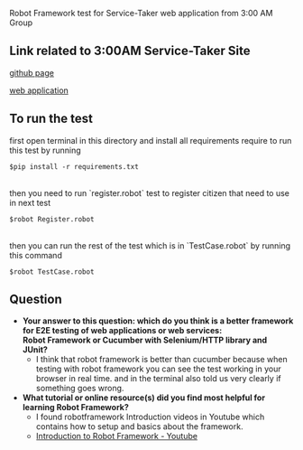 Robot Framework test for Service-Taker web application from 3:00 AM Group

## Link related to 3:00AM Service-Taker Site

[github page](https://github.com/3-00AM/VaccineHaven/)

[web application](https://vaccine-haven.herokuapp.com/)

## To run the test
first open terminal in this directory and install all requirements require to run this test by running

````
$pip install -r requirements.txt
````

<br>
then you need to run `register.robot` test to register citizen that need to use in next test

```
$robot Register.robot
```

<br>
then you can run the rest of the test which is in `TestCase.robot` by running this command

```
$robot TestCase.robot
```

## Question

* **Your answer to this question: which do you think is a better framework for E2E testing of web applications or web services:  
Robot Framework or Cucumber with Selenium/HTTP library and JUnit?**
    - I think that robot framework is better than cucumber because when testing with robot framework you can see the 
  test working in your browser in real time. and in the terminal also told us very clearly if something goes wrong.
* **What tutorial or online resource(s) did you find most helpful for learning Robot Framework?**
    - I found robotframework Introduction videos in Youtube which contains how to setup and basics about the framework.
    - [Introduction to Robot Framework - Youtube](https://www.youtube.com/watch?v=UbYxkUq0Hec&list=PLUDwpEzHYYLsCHiiihnwl3L0xPspL7BPG&ab_channel=SDET-QAAutomationTechie)